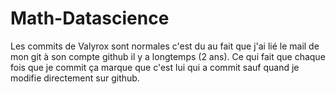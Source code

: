 # Math-Datascience
Les commits de Valyrox sont normales c'est du au fait que j'ai lié le mail de mon git à son compte github il y a longtemps (2 ans). Ce qui fait que chaque fois que je commit ça marque que c'est lui qui a commit sauf quand je modifie directement sur github.
